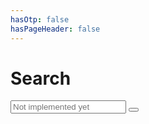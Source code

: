 ```yaml
---
hasOtp: false
hasPageHeader: false
---
```


# Search

<div class="row justify-content-md-center mt-4">
  <div class="col-md-10 col-lg-8">
    <div class="input-group" style="margin-bottom:30px;">
      <input id="search-input" type="text" class="form-control" placeholder="Not implemented yet" aria-label="">
      <button id="search-btn" class="btn btn-outline-secondary" type="button"><i class="fas fa-search"></i></button>
    </div>
    <ol id="search-results-list"></ol>
  </div>
</div>
